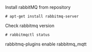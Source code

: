 
Install rabbitMQ from repository

    # apt-get install rabbitmq-server
	
Check rabbitmq version

    # rabbitmqctl status

rabbitmq-plugins enable rabbitmq_mqtt